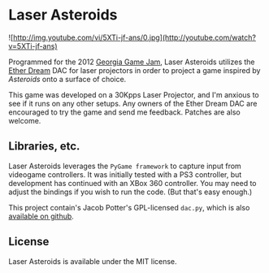 Laser Asteroids
===============
![http://img.youtube.com/vi/5XTi-jf-ans/0.jpg](http://youtube.com/watch?v=5XTi-jf-ans)

Programmed for the 2012 [Georgia Game Jam](http://www.spsu.edu/games/gamejam/), 
Laser Asteroids utilizes the [Ether Dream](http://www.ether-dream.com/) 
DAC for laser projectors in order to project a game inspired by *Asteroids* onto 
a surface of choice. 

This game was developed on a 30Kpps Laser Projector, and I'm anxious to see
if it runs on any other setups. Any owners of the Ether Dream DAC are encouraged
to try the game and send me feedback. Patches are also welcome.

Libraries, etc. 
---------------
Laser Asteroids leverages the `PyGame framework` to capture input from 
videogame controllers. It was initially tested with a PS3 controller, but
development has continued with an XBox 360 controller. You may need to adjust
the bindings if you wish to run the code. (But that's easy enough.)

This project contain's Jacob Potter's GPL-licensed `dac.py`, which is also
[available on github](https://github.com/j4cbo/j4cDAC).

License
-------
Laser Asteroids is available under the MIT license. 

